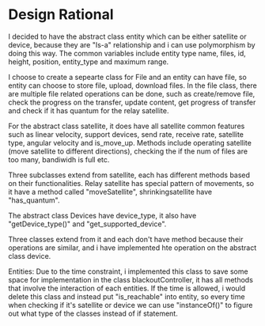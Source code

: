 # Design Rational

I decided to have the abstract class entity which can be either satellite or device, because they are "Is-a" relationship and i can use polymorphism by doing this way. The common variables include entity type name, files, id, height, position, entity_type and maximum range.

I choose to create a sepearte class for File and an entity can have file, so entity can choose to store file, upload, download files.
In the file class, there are multiple file related operations can be done, such as create/remove file, check the progress on the transfer, update content, get progress of transfer and check if it has quantum for the relay satellite.

For the abstract class satellite, it does have all satellite common features such as linear velocity, support devices, send rate, receive rate, satellite type, angular velocity and is_move_up. Methods include operating satellite (move satellite to different directions), checking the if the num of files are too many, bandiwidh is full etc.

Three subclasses extend from satellite, each has different methods based on their functionalities. Relay satellite has special pattern of movements, so it have a method called "moveSatellite", shrinkingsatellite have "has_quantum".

The abstract class Devices have device_type, it also have "getDevice_type()" and "get_supported_device".

Three classes extend from it and each don't have method because their operations are similar, and i have implemented hte operation on the abstract class device.

Entities: Due to the time constraint, i implemented this class to save some space for implementation in the class blackoutController, it has all methods that involve the interaction of each entities. If the time is allowed, i would delete this class and instead put "is_reachable" into entity, so every time when checking if it's satellite or device we can use "instanceOf()" to figure out what type of the classes instead of if statement.